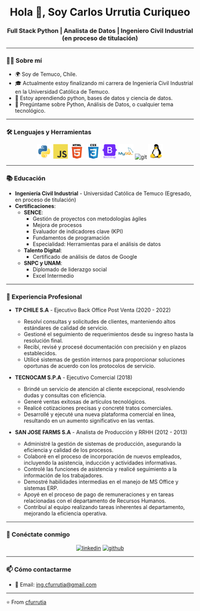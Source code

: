 <h1 align="center">Hola 👋, Soy Carlos Urrutia Curiqueo</h1>
<h3 align="center">Full Stack Python | Analista de Datos | Ingeniero Civil Industrial (en proceso de titulación)</h3>

---

### 👨‍💻 Sobre mí

- 🌍 Soy de Temuco, Chile.
- 🎓 Actualmente estoy finalizando mi carrera de Ingeniería Civil Industrial en la Universidad Católica de Temuco.
- 🌱 Estoy aprendiendo python, bases de datos y ciencia de datos.
- 💬 Pregúntame sobre Python, Análisis de Datos, o cualquier tema tecnológico.

---

### 🛠 Lenguajes y Herramientas

<p align="center">
  <img src="https://raw.githubusercontent.com/devicons/devicon/master/icons/python/python-original.svg" alt="python" width="40" height="40"/>
  <img src="https://raw.githubusercontent.com/devicons/devicon/master/icons/javascript/javascript-original.svg" alt="javascript" width="40" height="40"/>
  <img src="https://raw.githubusercontent.com/devicons/devicon/master/icons/html5/html5-original-wordmark.svg" alt="html5" width="40" height="40"/>
  <img src="https://raw.githubusercontent.com/devicons/devicon/master/icons/css3/css3-original-wordmark.svg" alt="css3" width="40" height="40"/>
  <img src="https://raw.githubusercontent.com/devicons/devicon/master/icons/bootstrap/bootstrap-plain-wordmark.svg" alt="bootstrap" width="40" height="40"/>
  <img src="https://raw.githubusercontent.com/devicons/devicon/master/icons/mysql/mysql-original-wordmark.svg" alt="mysql" width="40" height="40"/>
  <img src="https://www.vectorlogo.zone/logos/git-scm/git-scm-icon.svg" alt="git" width="40" height="40"/>
  <img src="https://raw.githubusercontent.com/devicons/devicon/master/icons/linux/linux-original.svg" alt="linux" width="40" height="40"/>
</p>

---

### 📚 Educación

- **Ingeniería Civil Industrial** - Universidad Católica de Temuco (Egresado, en proceso de titulación)
- **Certificaciones**:
  - **SENCE**:
    - Gestión de proyectos con metodologías ágiles
    - Mejora de procesos
    - Evaluador de indicadores clave (KPI)
    - Fundamentos de programación
    - Especialidad: Herramientas para el análisis de datos
  - **Talento Digital**:
    - Certificado de análisis de datos de Google
  - **SNPC y UNAM**:
    - Diplomado de liderazgo social
    - Excel Intermedio

---

### 💼 Experiencia Profesional

- **TP CHILE S.A** - Ejecutivo Back Office Post Venta (2020 - 2022)
  - Resolví consultas y solicitudes de clientes, manteniendo altos estándares de calidad de servicio.
  - Gestioné el seguimiento de requerimientos desde su ingreso hasta la resolución final.
  - Recibí, revisé y procesé documentación con precisión y en plazos establecidos.
  - Utilicé sistemas de gestión internos para proporcionar soluciones oportunas de acuerdo con los protocolos de servicio.

- **TECNOCAM S.P.A** - Ejecutivo Comercial (2018)
  - Brindé un servicio de atención al cliente excepcional, resolviendo dudas y consultas con eficiencia.
  - Generé ventas exitosas de artículos tecnológicos.
  - Realicé cotizaciones precisas y concreté tratos comerciales.
  - Desarrollé y ejecuté una nueva plataforma comercial en línea, resultando en un aumento significativo en las ventas.

- **SAN JOSE FARMS S.A** - Analista de Producción y RRHH (2012 - 2013)
  - Administré la gestión de sistemas de producción, asegurando la eficiencia y calidad de los procesos.
  - Colaboré en el proceso de incorporación de nuevos empleados, incluyendo la asistencia, inducción y actividades informativas.
  - Controlé las funciones de asistencia y realicé seguimiento a la información de los trabajadores.
  - Demostré habilidades intermedias en el manejo de MS Office y sistemas ERP.
  - Apoyé en el proceso de pago de remuneraciones y en tareas relacionadas con el departamento de Recursos Humanos.
  - Contribuí al equipo realizando tareas inherentes al departamento, mejorando la eficiencia operativa.

---

### 🔗 Conéctate conmigo

<p align="center">
  <a href="https://www.linkedin.com/in/cfurrutia/" target="blank"><img align="center" src="https://raw.githubusercontent.com/rahuldkjain/github-profile-readme-generator/master/src/images/icons/Social/linked-in-alt.svg" alt="linkedin" height="30" width="40" /></a>
  <a href="https://github.com/cfurrutia" target="blank"><img align="center" src="https://raw.githubusercontent.com/rahuldkjain/github-profile-readme-generator/master/src/images/icons/Social/github.svg" alt="github" height="30" width="40" /></a>
</p>

---

### 📫 Cómo contactarme

- 📧 Email: ing.cfurrutia@gmail.com

---

⭐️ From [cfurrutia](https://github.com/cfurrutia)
